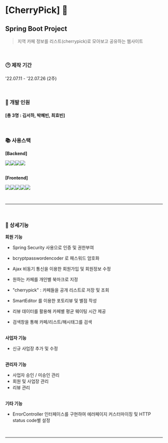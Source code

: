 # [CherryPick] :cherries:
## Spring Boot Project
> 지역 카페 정보를 리스트(cherrypick)로 모아보고 공유하는 웹사이트

&nbsp;  
### :clock2: 제작 기간
'22.07.11 - '22.07.26 (2주)  

&nbsp;  
### :construction_worker: 개발 인원
#### [총 3명 : 김서하, 박혜빈, 최효빈]


&nbsp;  
### :books: 사용스택
**[Backend]** 
<div style="display:flex;">
<img src="https://img.shields.io/badge/springboot-6DB33F?style=for-the-badge&logo=springboot&logoColor=white"> 
<img src="https://img.shields.io/badge/mysql-4479A1?style=for-the-badge&logo=mysql&logoColor=white">
<img src="https://img.shields.io/badge/ajax-F8DC75?style=for-the-badge&logo=ajax&logoColor=black">
<img src="https://img.shields.io/badge/mybatis-092E20?style=for-the-badge&logo=mybatis&logoColor=white">
</div>

&nbsp;  
**[Frontend]** 
<div style="display:flex;">
<img src="https://img.shields.io/badge/css-1572B6?style=for-the-badge&logo=css3&logoColor=white">
<img src="https://img.shields.io/badge/bootstrap-7952B3?style=for-the-badge&logo=bootstrap&logoColor=white">
<img src="https://img.shields.io/badge/jquery-0769AD?style=for-the-badge&logo=jquery&logoColor=white">
<img src="https://img.shields.io/badge/javascript-F7DF1E?style=for-the-badge&logo=javascript&logoColor=black">
<img src="https://img.shields.io/badge/thymeleaf-092E20?style=for-the-badge&logo=springboot&logoColor=white"> 
</div>







&nbsp;  
___

&nbsp;  
### :wrench: 상세기능
**회원 기능**    
- Spring Security 사용으로 인증 및 권한부여
- bcryptpasswordencoder 로 패스워드 암호화
- Ajax 비동기 통신을 이용한 회원가입 및 회원정보 수정 

- 원하는 카페를 개인별 북마크로 지정
- "cherrypick" : 카페들을 공개 리스트로 저장 및 조회  
- SmartEditor 를 이용한 포토리뷰 및 별점 작성
- 리뷰 데이터를 활용해 카페별 평균 웨이팅 시간 제공
- 검색창을 통해 카페/리스트/해시태그를 검색

 
 &nbsp;  
**사업자 기능**     
- 신규 사업장 추가 및 수정

&nbsp;  
**관리자 기능**    
- 사업자 승인 / 미승인 관리
- 회원 및 사업장 관리
- 리뷰 관리

&nbsp;  
**기타 기능**    
- ErrorController 인터페이스를 구현하여 에러페이지 커스터마이징 및 HTTP status code별 설정


&nbsp;  
___
<!--
&nbsp;  
### :hammer: Troubleshooting
   -->

<!--
&nbsp;   
### :bar_chart: 구조
#### [Class Diagram]
<img src = "https://github.com/AtomicLiquors/jsp-music-website/blob/main/Class Diagram.png" style= "width: 50vw;">

&nbsp;  
&nbsp;  
#### [ER Diagram]
<img src = "https://github.com/AtomicLiquors/jsp-music-website/blob/main/ERDiagram.png" style= "width: 50vw;">
-->


<!--
&nbsp;   
### :memo: 후기
-->
